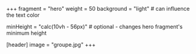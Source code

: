 +++
fragment = "hero"
weight = 50
background = "light" # can influence the text color

minHeight = "calc(10vh - 56px)" # optional - changes hero fragment's minimum height

[header]
  image = "groupe.jpg"
+++
